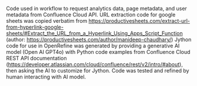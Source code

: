 Code used in workflow to request analytics data, page metadata, and user metadata from Confluence Cloud API.
URL extraction code for google sheets was copied verbatim from https://productivesheets.com/extract-url-from-hyperlink-google-sheets/#Extract_the_URL_from_a_Hyperlink_Using_Apps_Script_Function (author: https://productivesheets.com/author/manideep-chaudhary/)
Jython code for use in OpenRefine was generated by providing a generative AI model (Open AI GPT4o) with Python code examples from Confluence Cloud REST API documentation (https://developer.atlassian.com/cloud/confluence/rest/v2/intro/#about), then asking the AI to customize for Jython. Code was tested and refined by human interacting with AI model.
